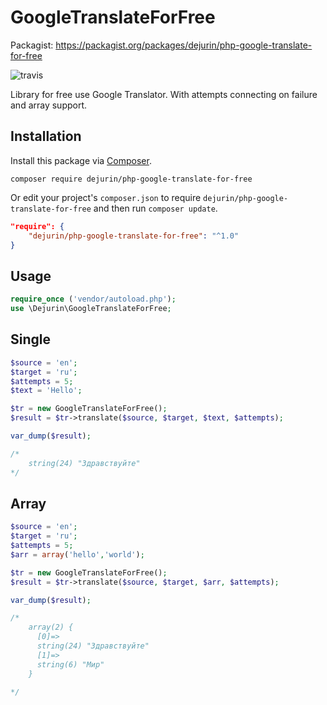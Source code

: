 # GoogleTranslateForFree
Packagist: https://packagist.org/packages/dejurin/php-google-translate-for-free

![travis](https://travis-ci.org/dejurin/php-google-translate-for-free.svg?branch=master "Travis")

Library for free use Google Translator. With attempts connecting on failure and array support.

## Installation

Install this package via [Composer](https://getcomposer.org/).

```
composer require dejurin/php-google-translate-for-free
```

Or edit your project's `composer.json` to require `dejurin/php-google-translate-for-free` and then run `composer update`.

```json
"require": {
    "dejurin/php-google-translate-for-free": "^1.0"
}
```

## Usage

```php
require_once ('vendor/autoload.php');
use \Dejurin\GoogleTranslateForFree;
```

## Single

```php
$source = 'en';
$target = 'ru';
$attempts = 5;
$text = 'Hello';

$tr = new GoogleTranslateForFree();
$result = $tr->translate($source, $target, $text, $attempts);

var_dump($result); 

/* 
	string(24) "Здравствуйте" 
*/
```

## Array

```php
$source = 'en';
$target = 'ru';
$attempts = 5;
$arr = array('hello','world');

$tr = new GoogleTranslateForFree();
$result = $tr->translate($source, $target, $arr, $attempts);

var_dump($result); 

/*
	array(2) {
	  [0]=>
	  string(24) "Здравствуйте"
	  [1]=>
	  string(6) "Мир"
	}

*/
```
